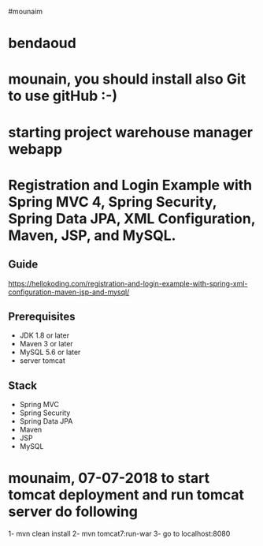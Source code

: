 
#mounaim 
# bendaoud
# mounain, you should install also Git to use gitHub  :-)
# starting project warehouse manager webapp

# Registration and Login Example with Spring MVC 4, Spring Security, Spring Data JPA, XML Configuration, Maven, JSP, and MySQL.

## Guide
https://hellokoding.com/registration-and-login-example-with-spring-xml-configuration-maven-jsp-and-mysql/

## Prerequisites
- JDK 1.8 or later
- Maven 3 or later
- MySQL 5.6 or later
- server tomcat
## Stack
- Spring MVC
- Spring Security
- Spring Data JPA
- Maven
- JSP
- MySQL


# mounaim, 07-07-2018 to start tomcat deployment and run tomcat server do following

1- mvn clean install
2- mvn tomcat7:run-war
3- go to localhost:8080



